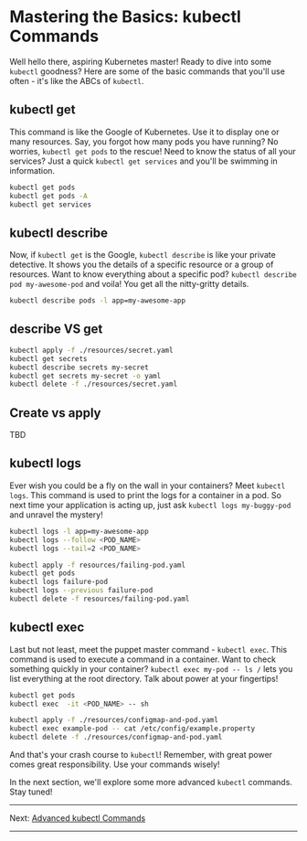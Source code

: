 # Mastering the Basics: kubectl Commands

Well hello there, aspiring Kubernetes master! Ready to dive into some `kubectl` goodness? Here are some of the basic commands that you'll use often - it's like the ABCs of `kubectl`.

## kubectl get

This command is like the Google of Kubernetes. Use it to display one or many resources. Say, you forgot how many pods you have running? No worries, `kubectl get pods` to the rescue! Need to know the status of all your services? Just a quick `kubectl get services` and you'll be swimming in information.

```bash
kubectl get pods
kubectl get pods -A
kubectl get services
```


## kubectl describe

Now, if `kubectl get` is the Google, `kubectl describe` is like your private detective. It shows you the details of a specific resource or a group of resources. Want to know everything about a specific pod? `kubectl describe pod my-awesome-pod` and voila! You get all the nitty-gritty details.

```bash
kubectl describe pods -l app=my-awesome-app
```

## describe VS get

```bash
kubectl apply -f ./resources/secret.yaml
kubectl get secrets
kubectl describe secrets my-secret
kubectl get secrets my-secret -o yaml
kubectl delete -f ./resources/secret.yaml
```

## Create vs apply
TBD

## kubectl logs

Ever wish you could be a fly on the wall in your containers? Meet `kubectl logs`. This command is used to print the logs for a container in a pod. So next time your application is acting up, just ask `kubectl logs my-buggy-pod` and unravel the mystery!

```bash
kubectl logs -l app=my-awesome-app
kubectl logs --follow <POD_NAME> 
kubectl logs --tail=2 <POD_NAME> 

kubectl apply -f resources/failing-pod.yaml
kubectl get pods
kubectl logs failure-pod
kubectl logs --previous failure-pod
kubectl delete -f resources/failing-pod.yaml

```


## kubectl exec

Last but not least, meet the puppet master command - `kubectl exec`. This command is used to execute a command in a container. Want to check something quickly in your container? `kubectl exec my-pod -- ls /` lets you list everything at the root directory. Talk about power at your fingertips!

```bash
kubectl get pods
kubectl exec  -it <POD_NAME> -- sh

kubectl apply -f ./resources/configmap-and-pod.yaml
kubectl exec example-pod -- cat /etc/config/example.property
kubectl delete -f ./resources/configmap-and-pod.yaml
```

And that's your crash course to `kubectl`! Remember, with great power comes great responsibility. Use your commands wisely!

In the next section, we'll explore some more advanced `kubectl` commands. Stay tuned!

---

Next: [Advanced kubectl Commands](../Dry-Run-and-Set/)

---
